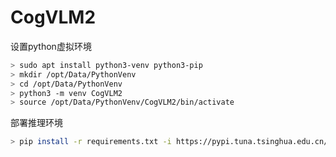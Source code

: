 # CogVLM2


设置python虚拟环境
```bash
> sudo apt install python3-venv python3-pip
> mkdir /opt/Data/PythonVenv
> cd /opt/Data/PythonVenv
> python3 -m venv CogVLM2
> source /opt/Data/PythonVenv/CogVLM2/bin/activate
```

部署推理环境
```bash
> pip install -r requirements.txt -i https://pypi.tuna.tsinghua.edu.cn/simple
```
